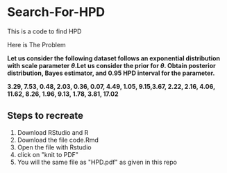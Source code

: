 # Search-For-HPD
This is a code to find HPD

Here is The Problem

**Let us consider the following dataset follows an exponential distribution with scale parameter ${\theta}$.Let us consider the prior for ${\theta}$. Obtain posterior distribution, Bayes estimator, and 0.95 HPD interval for the parameter.**  

**3.29, 7.53, 0.48, 2.03, 0.36, 0.07, 4.49, 1.05, 9.15,3.67, 2.22, 2.16, 4.06, 11.62, 8.26, 1.96, 9.13, 1.78, 3.81, 17.02**


## Steps to recreate
1. Download RStudio and R
2. Download the file code.Rmd
3. Open the file with Rstudio
4. click on "knit to PDF"
5. You will the same file as "HPD.pdf" as given in this repo
